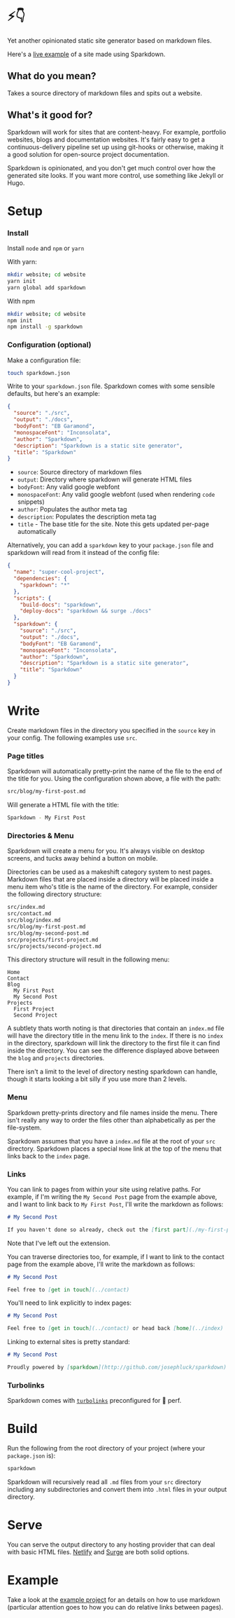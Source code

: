 # :zap::point_down:

Yet another opinionated static site generator based on markdown files.

Here's a [live example](http://josephluck.co.uk) of a site made using Sparkdown.

## What do you mean?

Takes a source directory of markdown files and spits out a website.

## What's it good for?

Sparkdown will work for sites that are content-heavy. For example, portfolio websites, blogs and documentation websites. It's fairly easy to get a continuous-delivery pipeline set up using git-hooks or otherwise, making it a good solution for open-source project documentation.

Sparkdown is opinionated, and you don't get much control over how the generated site looks. If you want more control, use something like Jekyll or Hugo.

# Setup

### Install

Install `node` and `npm` or `yarn`

With yarn: 

```bash
mkdir website; cd website
yarn init
yarn global add sparkdown
```

With npm

```bash
mkdir website; cd website
npm init
npm install -g sparkdown
```

### Configuration (optional)

Make a configuration file:

```bash
touch sparkdown.json
```

Write to your `sparkdown.json` file. Sparkdown comes with some sensible defaults, but here's an example:

```json
{
  "source": "./src",
  "output": "./docs",
  "bodyFont": "EB Garamond",
  "monospaceFont": "Inconsolata",
  "author": "Sparkdown",
  "description": "Sparkdown is a static site generator",
  "title": "Sparkdown"
}
```

- `source`: Source directory of markdown files
- `output`: Directory where sparkdown will generate HTML files
- `bodyFont`: Any valid google webfont
- `monospaceFont`: Any valid google webfont (used when rendering `code` snippets)
- `author`: Populates the author meta tag
- `description`: Populates the description meta tag
- `title` - The base title for the site. Note this gets updated per-page automatically

Alternatively, you can add a `sparkdown` key to your `package.json` file and sparkdown will read from it instead of the config file:

```json
{
  "name": "super-cool-project",
  "dependencies": {
    "sparkdown": "*"
  },
  "scripts": {
    "build-docs": "sparkdown",
    "deploy-docs": "sparkdown && surge ./docs"
  },
  "sparkdown": {
    "source": "./src",
    "output": "./docs",
    "bodyFont": "EB Garamond",
    "monospaceFont": "Inconsolata",
    "author": "Sparkdown",
    "description": "Sparkdown is a static site generator",
    "title": "Sparkdown"
  }
}
```

# Write

Create markdown files in the directory you specified in the `source` key in your config. The following examples use `src`.

### Page titles

Sparkdown will automatically pretty-print the name of the file to the end of the title for you. Using the configuration shown above, a file with the path:

```bash
src/blog/my-first-post.md
``` 

Will generate a HTML file with the title:

```bash
Sparkdown - My First Post
```

### Directories & Menu

Sparkdown will create a menu for you. It's always visible on desktop screens, and tucks away behind a button on mobile.

Directories can be used as a makeshift category system to nest pages. Markdown files that are placed inside a directory will be placed inside a menu item who's title is the name of the directory. For example, consider the following directory structure:

```bash
src/index.md
src/contact.md
src/blog/index.md
src/blog/my-first-post.md
src/blog/my-second-post.md
src/projects/first-project.md
src/projects/second-project.md
```

This directory structure will result in the following menu:

```
Home
Contact
Blog
  My First Post
  My Second Post
Projects
  First Project
  Second Project
```

A subtlety thats worth noting is that directories that contain an `index.md` file will have the directory title in the menu link to the `index`. If there is no `index` in the directory, sparkdown will link the directory to the first file it can find inside the directory. You can see the difference displayed above between the `blog` and `projects` directories.

There isn't a limit to the level of directory nesting sparkdown can handle, though it starts looking a bit silly if you use more than 2 levels.

### Menu

Sparkdown pretty-prints directory and file names inside the menu. There isn't really any way to order the files other than alphabetically as per the file-system.

Sparkdown assumes that you have a `index.md` file at the root of your `src` directory. Sparkdown places a special `Home` link at the top of the menu that links back to the `index` page.

### Links

You can link to pages from within your site using relative paths. For example, if I'm writing the `My Second Post` page from the example above, and I want to link back to `My First Post`, I'll write the markdown as follows:

```markdown
# My Second Post

If you haven't done so already, check out the [first part](./my-first-post)
``` 

Note that I've left out the extension.

You can traverse directories too, for example, if I want to link to the contact page from the example above, I'll write the markdown as follows:

```markdown
# My Second Post

Feel free to [get in touch](../contact)
```

You'll need to link explicitly to index pages:

```markdown
# My Second Post

Feel free to [get in touch](../contact) or head back [home](../index)
```

Linking to external sites is pretty standard:


```markdown
# My Second Post

Proudly powered by [sparkdown](http://github.com/josephluck/sparkdown)
```

### Turbolinks

Sparkdown comes with [`turbolinks`](https://github.com/turbolinks/) preconfigured for :100: perf. 

# Build

Run the following from the root directory of your project (where your `package.json` is):

```bash
sparkdown
```

Sparkdown will recursively read all `.md` files from your `src` directory including any subdirectories and convert them into `.html` files in your output directory.

# Serve

You can serve the output directory to any hosting provider that can deal with basic HTML files. [Netlify](https://www.netlify.com/) and [Surge](https://surge.sh) are both solid options.

# Example

Take a look at the [example project](./example) for an details on how to use markdown (particular attention goes to how you can do relative links between pages).
